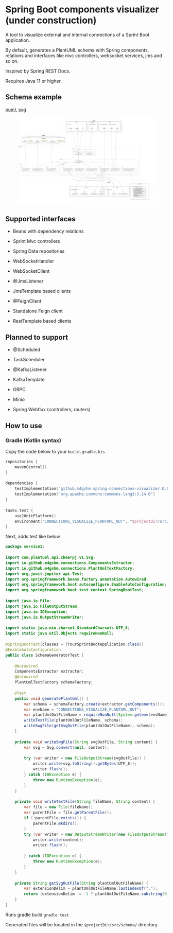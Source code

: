 # Spring Boot components visualizer (under construction)

A tool to visualize external and internal connections of a Sprint Boot
application.

By default, generates a PlantUML schema with Spring components,
relations and interfaces like mvc controllers, websocket services, jms
and so on.

Inspired by Spring REST Docs.

Requires Java 11 or higher.

## Schema example

[puml](./test/service1/src/schema/connections.puml),
[svg](./test/service1/src/schema/connections.svg)

<figure>
<img src="./test/service1/src/schema/connections.svg"
alt="connections" />
</figure>

## Supported interfaces

- Beans with dependency relations

- Sprint Mvc controllers

- Spring Data repositories

- WebSocketHandler

- WebSocketClient

- @JmsListener

- JmsTemplate based clients

- @FeignClient

- Standalone Feign client

- RestTemplate based clients

## Planned to support

- @Scheduled

- TaskScheduler

- @KafkaListener

- KafkaTemplate

- GRPC

- Minio

- Spring Webflux (controllers, routers)

## How to use

### Gradle (Kotlin syntax)

Copy the code below to your `build.gradle.kts`

``` kotlin
repositories {
    mavenCentral()
}

dependencies {
    testImplementation("github.m4gshm:spring-connections-visualizer:0.0.1-beta1")
    testImplementation("org.apache.commons:commons-lang3:3.14.0")
}

tasks.test {
    useJUnitPlatform()
    environment("CONNECTIONS_VISUALIZE_PLANTUML_OUT", "$projectDir/src/schema/connections.puml")
}
```

Next, adds test like below

``` java
package service1;

import com.plantuml.api.cheerpj.v1.Svg;
import io.github.m4gshm.connections.ComponentsExtractor;
import io.github.m4gshm.connections.PlantUmlTextFactory;
import org.junit.jupiter.api.Test;
import org.springframework.beans.factory.annotation.Autowired;
import org.springframework.boot.autoconfigure.EnableAutoConfiguration;
import org.springframework.boot.test.context.SpringBootTest;

import java.io.File;
import java.io.FileOutputStream;
import java.io.IOException;
import java.io.OutputStreamWriter;

import static java.nio.charset.StandardCharsets.UTF_8;
import static java.util.Objects.requireNonNull;

@SpringBootTest(classes = {YourSprintBootApplication.class})
@EnableAutoConfiguration
public class SchemaGeneratorTest {

    @Autowired
    ComponentsExtractor extractor;
    @Autowired
    PlantUmlTextFactory schemaFactory;

    @Test
    public void generatePlantUml() {
        var schema = schemaFactory.create(extractor.getComponents());
        var envName = "CONNECTIONS_VISUALIZE_PLANTUML_OUT";
        var plantUmlOutFileName = requireNonNull(System.getenv(envName), envName);
        writeTextFile(plantUmlOutFileName, schema);
        writeSwgFile(getSvgOutFile(plantUmlOutFileName), schema);
    }

    private void writeSwgFile(String svgOutFile, String content) {
        var svg = Svg.convert(null, content);

        try (var writer = new FileOutputStream(svgOutFile)) {
            writer.write(svg.toString().getBytes(UTF_8));
            writer.flush();
        } catch (IOException e) {
            throw new RuntimeException(e);
        }
    }

    private void writeTextFile(String fileName, String content) {
        var file = new File(fileName);
        var parentFile = file.getParentFile();
        if (!parentFile.exists()) {
            parentFile.mkdirs();
        }
        try (var writer = new OutputStreamWriter(new FileOutputStream(file))) {
            writer.write(content);
            writer.flush();

        } catch (IOException e) {
            throw new RuntimeException(e);
        }
    }

    private String getSvgOutFile(String plantUmlOutFileName) {
        var extensionDelim = plantUmlOutFileName.lastIndexOf(".");
        return (extensionDelim != -1 ? plantUmlOutFileName.substring(0, extensionDelim) : plantUmlOutFileName) + ".svg";
    }
}
```

Runs gradle build `gradle test`

Generated files will be located in the `$projectDir/src/schema/`
directory.
